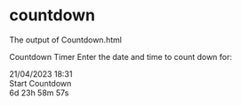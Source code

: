 # countdown

The output of Countdown.html

Countdown Timer
Enter the date and time to count down for:


21/04/2023 18:31 \
 Start Countdown \
6d 23h 58m 57s
